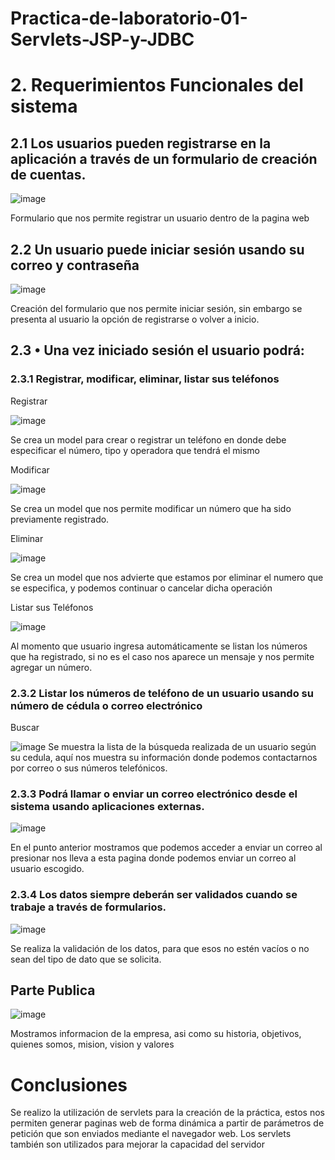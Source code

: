 # Practica-de-laboratorio-01-Servlets-JSP-y-JDBC
# 2. Requerimientos Funcionales del sistema

## 2.1 Los usuarios pueden registrarse en la aplicación a través de un formulario de creación de cuentas.


![image](https://user-images.githubusercontent.com/33675679/81641549-dd225f80-93e6-11ea-81da-5a16a80f0f99.png)

 
Formulario que nos permite registrar un usuario dentro de la pagina web
## 2.2 Un usuario puede iniciar sesión usando su correo y contraseña

![image](https://user-images.githubusercontent.com/33675679/81641565-e7dcf480-93e6-11ea-8d45-8ffe418cf56d.png)
 
Creación del formulario que nos permite iniciar sesión, sin embargo se presenta al usuario la opción de registrarse o volver a inicio.

## 2.3 • Una vez iniciado sesión el usuario podrá:
### 2.3.1 Registrar, modificar, eliminar, listar sus teléfonos

Registrar

![image](https://user-images.githubusercontent.com/33675679/81641591-f88d6a80-93e6-11ea-9f97-44dc9bbb751c.png)

Se crea un model para crear o registrar un teléfono en donde debe especificar el número, tipo y operadora que 
tendrá el mismo

Modificar
 
![image](https://user-images.githubusercontent.com/33675679/81641614-080cb380-93e7-11ea-9817-512eb98677fe.png)

Se crea un model que nos permite modificar un número que ha sido previamente registrado.

Eliminar 

![image](https://user-images.githubusercontent.com/33675679/81641629-14910c00-93e7-11ea-8ca8-64659ad2a957.png)

Se crea un model que nos advierte que estamos por eliminar el numero que se especifica, y podemos continuar o 
cancelar dicha operación 

Listar sus Teléfonos

![image](https://user-images.githubusercontent.com/33675679/81641645-1eb30a80-93e7-11ea-8dba-70b79e1bc0d1.png)

Al momento que usuario ingresa automáticamente se listan los números que ha registrado, si no es el caso nos 
aparece un mensaje y nos permite agregar un número.

### 2.3.2 Listar los números de teléfono de un usuario usando su número de cédula o correo electrónico

Buscar

![image](https://user-images.githubusercontent.com/33675679/81641717-4a35f500-93e7-11ea-8fa3-49e075b8a5e0.png)
Se muestra la lista de la búsqueda realizada de un usuario según su cedula, aquí nos muestra su información
 donde podemos contactarnos por correo o sus números telefónicos.

### 2.3.3 Podrá llamar o enviar un correo electrónico desde el sistema usando aplicaciones externas.

![image](https://user-images.githubusercontent.com/33675679/81641736-528e3000-93e7-11ea-8422-52782106d68d.png)
 
En el punto anterior mostramos que podemos acceder a enviar un correo al presionar nos lleva a esta pagina donde podemos enviar un correo al usuario escogido.


### 2.3.4 Los datos siempre deberán ser validados cuando se trabaje a través de formularios.


![image](https://user-images.githubusercontent.com/33675679/81641784-705b9500-93e7-11ea-9a66-fe2b4ee31a46.png)
 

Se realiza la validación de los datos, para que esos no estén vacíos o no sean del tipo de dato que se solicita.


## Parte Publica


![image](https://user-images.githubusercontent.com/33675679/81641896-b44e9a00-93e7-11ea-9542-8e1b08952bf2.png)

Mostramos informacion de la empresa, asi como su historia, objetivos, quienes somos, mision, vision y valores

# Conclusiones

Se realizo la utilización de servlets para la creación de la práctica, estos nos permiten generar paginas web de forma dinámica a partir de parámetros de petición que son enviados mediante el navegador web.
Los servlets también son utilizados para mejorar la capacidad del servidor

